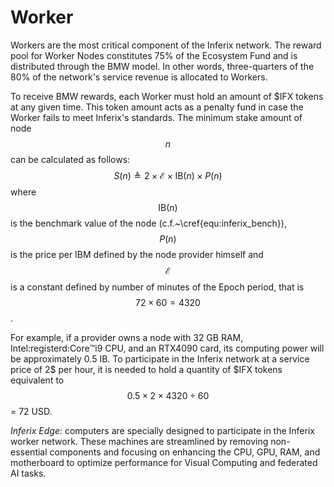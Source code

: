 # Worker

Workers are the most critical component of the Inferix network. The reward pool for Worker Nodes constitutes 75\% of the Ecosystem Fund and is distributed through the BMW model. In other words, three-quarters of the 80\% of the network's service revenue is allocated to Workers.
    
To receive BMW rewards, each Worker must hold an amount of \$IFX tokens at any given time. This token amount acts as a penalty fund in case the Worker fails to meet Inferix's standards. The minimum stake amount of node $$n$$ can be calculated as follows:
$$
    S\left(n\right) \triangleq 2 \times \mathcal{E} \times \text{IB} \left(n\right) \times P\left(n\right)
$$
where $$\text{IB}\left(n\right)$$ is the benchmark value of the node (c.f.~\cref{equ:inferix_bench}), $$P\left(n\right)$$ is the price per IBM defined by the node provider himself and $$\mathcal{E}$$ is a constant defined by number of minutes of the Epoch period, that is $$72 \times 60 = 4320$$.

For example, if a provider owns a node with 32 GB RAM, Intel:registerd:Core:tm:i9 CPU, and an RTX4090 card, its computing power will be approximately 0.5 IB. To participate in the Inferix network at a service price of 2\$ per hour, it is needed to hold a quantity of \$IFX tokens equivalent to $$0.5 \times 2 \times 4320 \div 60$$ = 72 USD.

_Inferix Edge:_ computers are specially designed to participate in the Inferix worker network. These machines are streamlined by removing non-essential components and focusing on enhancing the CPU, GPU, RAM, and motherboard to optimize performance for Visual Computing and federated AI tasks.
